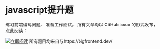 # javascript提升题
练习前端编码问题， 准备工作面试。
所有文章均以 GitHub issue 的形式发布，点此阅读：

[![立即阅读](https://cloud.githubusercontent.com/assets/1231359/13027636/6fdae1a6-d291-11e5-9126-68bd3d2ed778.png)](https://github.com/serendipityApe/javascriptPromotion/issues)
所有题目均来自与https://bigfrontend.dev/
